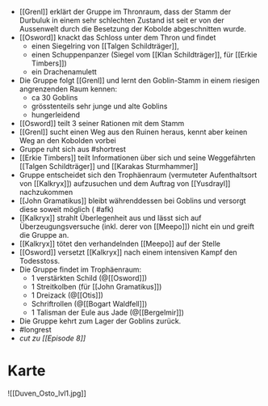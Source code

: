 - [[Grenl]] erklärt der Gruppe im Thronraum, dass der Stamm der Durbuluk in einem sehr schlechten Zustand ist seit er von der Aussenwelt durch die Besetzung der Kobolde abgeschnitten wurde.
- [[Osword]] knackt das Schloss unter dem Thron und findet 
	- einen Siegelring von [[Talgen Schildträger]], 
	- einen Schuppenpanzer (Siegel vom [[Klan Schildträger]], für [[Erkie Timbers]]) 
	 - ein Drachenamulett 
- Die Gruppe folgt [[Grenl]] und lernt den Goblin-Stamm in einem riesigen angrenzenden Raum kennen: 
	- ca 30 Goblins
	- grösstenteils sehr junge und alte Goblins
	- hungerleidend
- [[Osword]] teilt 3 seiner Rationen mit dem Stamm
- [[Grenl]] sucht einen Weg aus den Ruinen heraus, kennt aber keinen Weg an den Kobolden vorbei
- Gruppe ruht sich aus #shortrest
- [[Erkie Timbers]] teilt Informationen über sich und seine Weggefährten [[Talgen Schildträger]] und [[Karakas Sturmhammer]]
- Gruppe entscheidet sich den Trophäenraum (vermuteter Aufenthaltsort von [[Kalkryx]]) aufzusuchen und dem Auftrag von [[Yusdrayl]] nachzukommen
- [[John Gramatikus]] bleibt währenddessen bei Goblins und versorgt diese soweit möglich ( #afk)
- [[Kalkryx]] strahlt Überlegenheit aus und lässt sich auf Überzeugungsversuche (inkl. derer von [[Meepo]]) nicht ein und greift die Gruppe an.
- [[Kalkryx]] tötet den verhandelnden [[Meepo]] auf der Stelle
- [[Osword]] versetzt [[Kalkryx]] nach einem intensiven Kampf den Todesstoss.
- Die Gruppe findet im Trophäenraum:
	- 1 verstärkten Schild (@[[Osword]])
	- 1 Streitkolben (für [[John Gramatikus]])
	- 1 Dreizack (@[[Otis]])
	- Schriftrollen (@[[Bogart Waldfell]])
	- 1 Talisman der Eule aus Jade (@[[Bergelmir]])
- Die Gruppe kehrt zum Lager der Goblins zurück. 
- #longrest 
- *cut zu [[Episode 8]]*

# Karte

![[Duven_Osto_lvl1.jpg]]